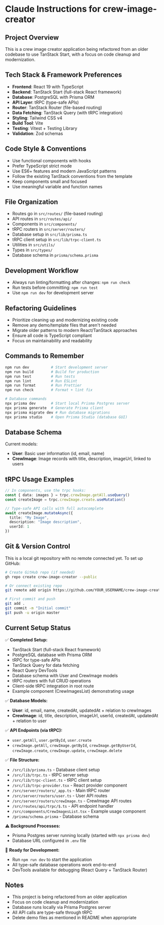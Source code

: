 # Claude Instructions for crew-image-creator

## Project Overview
This is a crew image creator application being refactored from an older codebase to use TanStack Start, with a focus on code cleanup and modernization.

## Tech Stack & Framework Preferences
- **Frontend**: React 19 with TypeScript
- **Backend**: TanStack Start (full-stack React framework)
- **Database**: PostgreSQL with Prisma ORM
- **API Layer**: tRPC (type-safe APIs)
- **Router**: TanStack Router (file-based routing)
- **Data Fetching**: TanStack Query (with tRPC integration)
- **Styling**: Tailwind CSS v4
- **Build Tool**: Vite
- **Testing**: Vitest + Testing Library
- **Validation**: Zod schemas

## Code Style & Conventions
- Use functional components with hooks
- Prefer TypeScript strict mode
- Use ES6+ features and modern JavaScript patterns
- Follow the existing TanStack conventions from the template
- Keep components small and focused
- Use meaningful variable and function names

## File Organization
- Routes go in `src/routes/` (file-based routing)
- API routes in `src/routes/api/`
- Components in `src/components/`
- tRPC routers in `src/server/routers/`
- Database setup in `src/lib/prisma.ts`
- tRPC client setup in `src/lib/trpc-client.ts`
- Utilities in `src/utils/`
- Types in `src/types/`
- Database schema in `prisma/schema.prisma`

## Development Workflow
- Always run linting/formatting after changes: `npm run check`
- Run tests before committing: `npm run test`
- Use `npm run dev` for development server

## Refactoring Guidelines
- Prioritize cleaning up and modernizing existing code
- Remove any demo/template files that aren't needed
- Migrate older patterns to modern React/TanStack approaches
- Ensure all code is TypeScript compliant
- Focus on maintainability and readability

## Commands to Remember
```bash
npm run dev          # Start development server
npm run build        # Build for production
npm run test         # Run tests
npm run lint         # Run ESLint
npm run format       # Run Prettier
npm run check        # Format + lint fix

# Database commands
npx prisma dev       # Start local Prisma Postgres server
npx prisma generate  # Generate Prisma client
npx prisma migrate dev # Run database migrations
npx prisma studio    # Open Prisma Studio (database GUI)
```

## Database Schema
Current models:
- **User**: Basic user information (id, email, name)
- **CrewImage**: Image records with title, description, imageUrl, linked to users

## tRPC Usage Examples
```typescript
// In components, use the trpc hooks:
const { data: images } = trpc.crewImage.getAll.useQuery()
const createImage = trpc.crewImage.create.useMutation()

// Type-safe API calls with full autocomplete
await createImage.mutateAsync({
  title: "My Image",
  description: "Image description",
  userId: 1
})
```

## Git & Version Control
This is a local git repository with no remote connected yet. To set up GitHub:

```bash
# Create GitHub repo (if needed)
gh repo create crew-image-creator --public

# Or connect existing repo
git remote add origin https://github.com/YOUR_USERNAME/crew-image-creator.git

# First commit and push
git add .
git commit -m "Initial commit"
git push -u origin master
```

## Current Setup Status
✅ **Completed Setup:**
- TanStack Start (full-stack React framework)
- PostgreSQL database with Prisma ORM
- tRPC for type-safe APIs
- TanStack Query for data fetching
- React Query DevTools
- Database schema with User and CrewImage models
- tRPC routers with full CRUD operations
- Client-side tRPC integration in root route
- Example component (CrewImagesList) demonstrating usage

✅ **Database Models:**
- **User**: id, email, name, createdAt, updatedAt + relation to crewImages
- **CrewImage**: id, title, description, imageUrl, userId, createdAt, updatedAt + relation to user

✅ **API Endpoints (via tRPC):**
- `user.getAll`, `user.getById`, `user.create`
- `crewImage.getAll`, `crewImage.getById`, `crewImage.getByUserId`, `crewImage.create`, `crewImage.update`, `crewImage.delete`

✅ **File Structure:**
- `/src/lib/prisma.ts` - Database client setup
- `/src/lib/trpc.ts` - tRPC server setup
- `/src/lib/trpc-client.ts` - tRPC client setup
- `/src/lib/trpc-provider.tsx` - React provider component
- `/src/server/routers/_app.ts` - Main tRPC router
- `/src/server/routers/user.ts` - User API routes
- `/src/server/routers/crewImage.ts` - CrewImage API routes
- `/src/routes/api/trpc/$.ts` - API endpoint handler
- `/src/components/CrewImagesList.tsx` - Example usage component
- `/prisma/schema.prisma` - Database schema

⚠️ **Background Processes:**
- Prisma Postgres server running locally (started with `npx prisma dev`)
- Database URL configured in `.env` file

🔄 **Ready for Development:**
- Run `npm run dev` to start the application
- All type-safe database operations work end-to-end
- DevTools available for debugging (React Query + TanStack Router)

## Notes
- This project is being refactored from an older application
- Focus on code cleanup and modernization
- Database runs locally via Prisma Postgres server
- All API calls are type-safe through tRPC
- Delete demo files as mentioned in README when appropriate